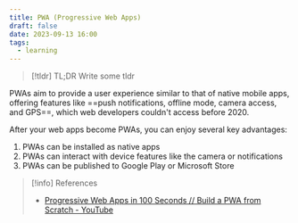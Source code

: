 ```yaml
---
title: PWA (Progressive Web Apps)
draft: false
date: 2023-09-13 16:00
tags:
  - learning
---
```


> [!tldr] TL;DR
> Write some tldr

PWAs aim to provide a user experience similar to that of native mobile apps, offering features like ==push notifications, offline mode, camera access, and GPS==, which web developers couldn't access before 2020.

After your web apps become PWAs, you can enjoy several key advantages:
1. PWAs can be installed as native apps
2. PWAs can interact with device features like the camera or notifications
3. PWAs can be published to Google Play or Microsoft Store

> [!info] References
> - [Progressive Web Apps in 100 Seconds // Build a PWA from Scratch - YouTube](https://www.youtube.com/watch?v=sFsRylCQblw)